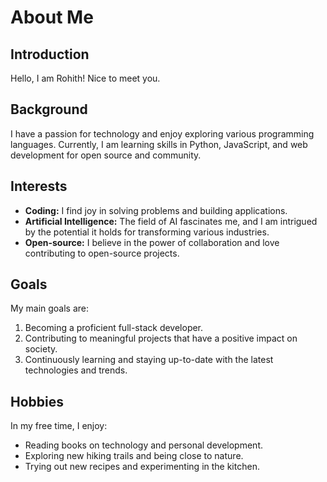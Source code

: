 # About Me

## Introduction
Hello, I am Rohith! Nice to meet you.

## Background
I have a passion for technology and enjoy exploring various programming languages. Currently, I am learning skills in Python, JavaScript, and web development for open source and community.

## Interests
- **Coding:** I find joy in solving problems and building applications.
- **Artificial Intelligence:** The field of AI fascinates me, and I am intrigued by the potential it holds for transforming various industries.
- **Open-source:** I believe in the power of collaboration and love contributing to open-source projects.

## Goals
My main goals are:
1. Becoming a proficient full-stack developer.
2. Contributing to meaningful projects that have a positive impact on society.
3. Continuously learning and staying up-to-date with the latest technologies and trends.

## Hobbies
In my free time, I enjoy:
- Reading books on technology and personal development.
- Exploring new hiking trails and being close to nature.
- Trying out new recipes and experimenting in the kitchen.


